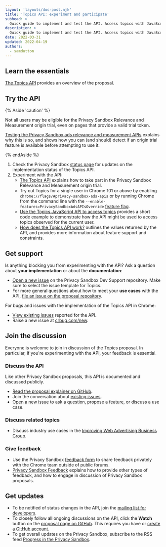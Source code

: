 ```yaml
---
layout: 'layouts/doc-post.njk'
title: 'Topics API: experiment and participate'
subhead: >
  Quick guide to implement and test the API. Access topics with JavaScript and share your feedback.
description: >
  Quick guide to implement and test the API. Access topics with JavaScript and share your feedback.
date: 2022-03-31
updated: 2022-04-19
authors:
  - samdutton
---
```


## Learn the essentials

[The Topics API](/docs/privacy-sandbox/topics) provides an overview of the proposal.


## Try the API

{% Aside 'caution' %}

Not all users may be eligible for the Privacy Sandbox Relevance and Measurement origin trial, even
on pages that provide a valid trial token.

[Testing the Privacy Sandbox ads relevance and measurement APIs](/blog/privacy-sandbox-unified-origin-trial#eligible-users)
explains why this is so, and shows how you can (and should) detect if an origin trial feature is
available before attempting to use it.

{% endAside %}

1. Check the Privacy Sandbox [status page](/docs/privacy-sandbox/status/#topics) for updates on the
implementation status of the Topics API.
2. Experiment with the API:
   * [The Topics API](/docs/privacy-sandbox/topics/#origin-trial) explains how to take part in the
   Privacy Sandbox Relevance and Measurement origin trial.
   * Try out Topics for a single user in Chrome 101 or above by enabling `chrome://flags/#privacy-sandbox-ads-apis`
   or by running Chrome from the command line with the `--enable-features=PrivacySandboxAdsAPIsOverride`
   [feature flag](https://www.chromium.org/developers/how-tos/run-chromium-with-flags).
   * [Use the Topics JavaScript API to access topics](/docs/privacy-sandbox/topics/#access-topics)
   provides a short code example to demonstrate how the API might be used to access topics observed
   for the current user.
   * [How does the Topics API work?](/docs/privacy-sandbox/topics/#what-might-the-topics-javascript-api-look-like)
   outlines the values returned by the API, and provides more information about feature support and
   constraints.


## Get support

Is anything blocking you from experimenting with the API? Ask a question 
about **your implementation** or about the **documentation**:

*  [Open a new issue](https://github.com/GoogleChromeLabs/privacy-sandbox-dev-support/issues/new/choose)
   on the Privacy Sandbox Dev Support repository. Make sure to select the issue template for Topics.
*  For more general questions about how to meet your **use cases** with the 
   API, [file an issue on the proposal repository](https://github.com/jkarlin/topics/issues/new).

For bugs and issues with the implementation of the Topics API in Chrome:

*  [View existing issues](https://bugs.chromium.org/p/chromium/issues/list?q=component:Blink%3EInterestCohort)
   reported for the API.
*  Raise a new issue at [crbug.com/new](https://crbug.com/new).


## Join the discussion

Everyone is welcome to join in discussion of the Topics proposal. In particular, if you're
experimenting with the API, your feedback is essential.

### Discuss the API

Like other Privacy Sandbox proposals, this API is documented and discussed publicly.

* [Read the proposal explainer on GitHub](https://github.com/jkarlin/topics).
* Join the conversation about [existing issues](hhttps://github.com/jkarlin/topics/issues).
* [Open a new issue](https://github.com/jkarlin/topics/issues/new) to ask a question, propose a
feature, or discuss a use case.

### Discuss related topics

* Discuss industry use cases in the [Improving Web Advertising Business Group](https://www.w3.org/community/web-adv/participants).

### Give feedback

* Use the Privacy Sandbox [feedback form](/docs/privacy-sandbox/feedback/#feedback-form)
to share feedback privately with the Chrome team outside of public forums.
* [Privacy Sandbox Feedback](/docs/privacy-sandbox/feedback/#topics-api) explains how to provide
other types of feedback, and how to engage in discussion of Privacy Sandbox proposals.


## Get updates

* To be notified of status changes in the API, join the [mailing list for
  developers](https://groups.google.com/u/3/a/chromium.org/g/topics-api-announce).
* To closely follow all ongoing discussions on the API, click the **Watch** button on the [proposal page on
  GitHub](https://github.com/jkarlin/topics). This requires you have or [create a GitHub
  account](https://docs.github.com/en/get-started/signing-up-for-github/signing-up-for-a-new-github-account).
* To get overall updates on the Privacy Sandbox, subscribe to the RSS feed [Progress in the Privacy
  Sandbox](/tags/progress-in-the-privacy-sandbox/).
